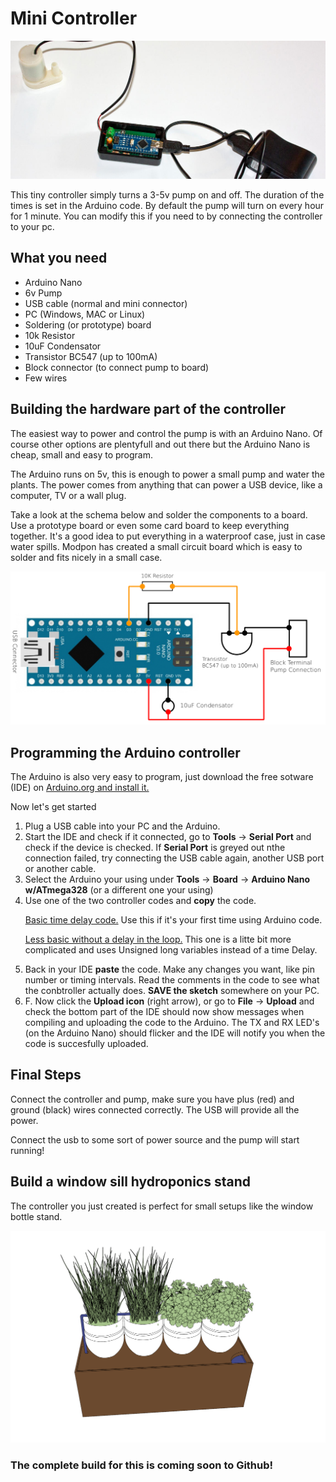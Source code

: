 # Mini Controller

![Alt text](https://raw.githubusercontent.com/Modpon/mini-controller/master/images/mini-modpon-controller-v1.jpg "The first build of the mini controller")

<p>This tiny controller simply turns a 3-5v pump on and off. The duration of the times is set in the Arduino code. By default the pump will turn on every hour for 1 minute. You can modify this if you need to by connecting the controller to your pc.</p>

<h2>What you need</h2>
<ul>
<li>Arduino Nano</li>
<li>6v Pump</li>
<li>USB cable (normal and mini connector)</li>
<li>PC (Windows, MAC or Linux)</li>
<li>Soldering (or prototype) board</li>
<li>10k Resistor</li>
<li>10uF Condensator</li>
<li>Transistor BC547 (up to 100mA)</li>
<li>Block connector (to connect pump to board)</li>
<li>Few wires</li>
</ul>

<h2>Building the hardware part of the controller</h2>
<p>The easiest way to power and control the pump is with an Arduino Nano. Of course other options are plentyfull and out there but the Arduino Nano is cheap, small and easy to program.</p>
<p>The Arduino runs on 5v, this is enough to power a small pump and water the plants. The power comes from anything that can power a USB device, like a computer, TV or a wall plug.</p>
<p>Take a look at the schema below and solder the components to a board. Use a prototype board or even some card board to keep everything together. It's a good idea to put everything in a waterproof case, just in case water spills. Modpon has created a small circuit board which is easy to solder and fits nicely in a small case.</p>

![Alt text](https://raw.githubusercontent.com/Modpon/mini-controller/master/images/Arduino-nano-mini-pump-schema.png "The arduino nano mini controller schema")

<h2>Programming the Arduino controller</h2>
<p>The Arduino is also very easy to program, just download the free sotware (IDE) on <a title="Download the Arduino IDE" href="http://arduino.org/downloads" target="_blank">Arduino.org and install it.</a></p>
<p>Now let's get started</p>

<ol>
<li>Plug a USB cable into your PC and the Arduino.</li>
<li>Start the IDE and check if it connected, go to <strong>Tools</strong> -&gt; <strong>Serial Port</strong> and check if the device is checked. If <strong>Serial Port</strong> is greyed out nthe connection failed, try connecting the USB cable again, another USB port or another cable.</li>
<li>Select the Arduino your using under <strong>Tools</strong> -&gt; <strong>Board</strong> -&gt; <strong>Arduino Nano w/ATmega328</strong> (or a different one your using)</li>
<li>Use one of the two controller codes and <strong>copy</strong> the code.

<p><a href="https://github.com/Modpon/mini-controller/blob/master/basicController.ino" target="blank">Basic time delay code.</a> Use this if it's your first time using Arduino code.</p>
<p><a href="https://github.com/Modpon/mini-controller/blob/master/pumpMiniController.ino" target="blank">Less basic without a delay in the loop.</a> This one is a litte bit more complicated and uses Unsigned long variables instead of a time Delay.</p>

</li>
<li>Back in your IDE <strong>paste</strong> the code. Make any changes you want, like pin number or timing intervals. Read the comments in the code to see what the conbtroller actually does. <strong>SAVE the sketch</strong> somewhere on your PC.</li>
<li>F. Now click the <strong>Upload icon</strong> (right arrow), or go to <strong>File</strong> -&gt; <strong>Upload</strong> and check the bottom part of the IDE should now show messages when compiling and uploading the code to the Arduino. The TX and RX LED's (on the Arduino Nano) should flicker and the IDE will notify you when the code is succesfully uploaded.</li>
</ol>

<h2>Final Steps</h2>
<p>Connect the controller and pump, make sure you have plus (red) and ground (black) wires connected correctly. The USB will provide all the power.</p>
<p>Connect the usb to some sort of power source and the pump will start running!</p>


<h2>Build a window sill hydroponics stand</h2>
<p>The controller you just created is perfect for small setups like the window bottle stand.</p>

![Alt text](https://raw.githubusercontent.com/Modpon/mini-controller/master/images/window-sill-4bottled-plants-sketch.png "the mini controller in a window sill setup")

<h3>The complete build for this is coming soon to Github!</h3>